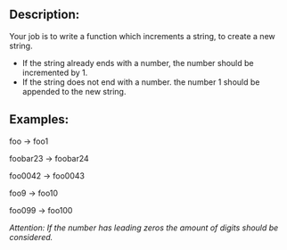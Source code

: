 ## Description:
Your job is to write a function which increments a string, to create a new string.

* If the string already ends with a number, the number should be incremented by 1.
* If the string does not end with a number. the number 1 should be appended to the new string.

## Examples:
foo -> foo1

foobar23 -> foobar24

foo0042 -> foo0043

foo9 -> foo10

foo099 -> foo100

_Attention: If the number has leading zeros the amount of digits should be considered._